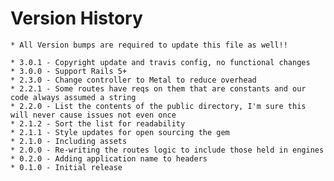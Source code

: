 Version History
======
    * All Version bumps are required to update this file as well!!

    * 3.0.1 - Copyright update and travis config, no functional changes
    * 3.0.0 - Support Rails 5+
    * 2.3.0 - Change controller to Metal to reduce overhead
    * 2.2.1 - Some routes have reqs on them that are constants and our code always assumed a string
    * 2.2.0 - List the contents of the public directory, I'm sure this will never cause issues not even once
    * 2.1.2 - Sort the list for readability
    * 2.1.1 - Style updates for open sourcing the gem
    * 2.1.0 - Including assets
    * 2.0.0 - Re-writing the routes logic to include those held in engines
    * 0.2.0 - Adding application name to headers
    * 0.1.0 - Initial release
